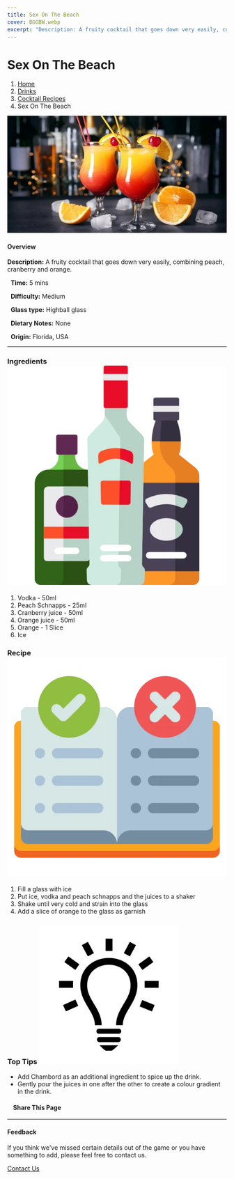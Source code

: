```yaml
---
title: Sex On The Beach
cover: BGGBW.webp
excerpt: "Description: A fruity cocktail that goes down very easily, combining peach, cranberry and orange."
---
```


# Sex On The Beach

1.  [Home](/)
2.  [Drinks](drinks)
3.  [Cocktail Recipes](drinks/cocktailrecipes)
4.  Sex On The Beach

![](/images/sex-on-the-beach.webp)

#### Overview

**Description:** A fruity cocktail that goes down very easily, combining peach, cranberry and orange.

  **Time:** 5 mins

  **Difficulty:** Medium

  **Glass type:** Highball glass

  **Dietary Notes:** None

  **Origin:** Florida, USA

* * *

### Ingredients ![target](/images/liquor.webp)

1.  Vodka - 50ml
2.  Peach Schnapps - 25ml
3.  Cranberry juice - 50ml
4.  Orange juice - 50ml
5.  Orange - 1 Slice
6.  Ice

### Recipe ![target](/images/rules.webp)

1.  Fill a glass with ice
2.  Put ice, vodka and peach schnapps and the juices to a shaker
3.  Shake until very cold and strain into the glass
4.  Add a slice of orange to the glass as garnish

### Top Tips ![target](/images/lightbulb.webp)

-   Add Chambord as an additional ingredient to spice up the drink.
-   Gently pour the juices in one after the other to create a colour gradient in the drink.

####     Share This Page

[](https://www.facebook.com/sharer/sharer.php?u=beergogglegames.co.uk/Drinks/CocktailRecipes/sex-on-the-beach)[](https://www.instagram.com/direct/new/)[](https://twitter.com/intent/tweet?url=beergogglegames.co.uk/Drinks/CocktailRecipes/sex-on-the-beach)

* * *

#### Feedback

If you think we've missed certain details out of the game or you have something to add, please feel free to contact us.

  
  
  
[Contact Us](contact)
